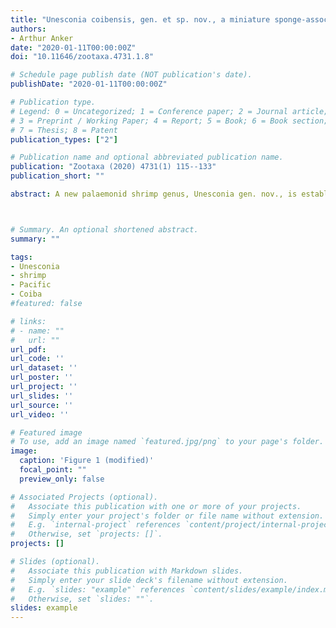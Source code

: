 ```yaml
---
title: "Unesconia coibensis, gen. et sp. nov., a miniature sponge-associated shrimp from a biodiversity hotspot in the tropical eastern Pacific (Decapoda: Palaemonidae)"
authors:
- Arthur Anker
date: "2020-01-11T00:00:00Z"
doi: "10.11646/zootaxa.4731.1.8"

# Schedule page publish date (NOT publication's date).
publishDate: "2020-01-11T00:00:00Z"

# Publication type.
# Legend: 0 = Uncategorized; 1 = Conference paper; 2 = Journal article;
# 3 = Preprint / Working Paper; 4 = Report; 5 = Book; 6 = Book section;
# 7 = Thesis; 8 = Patent
publication_types: ["2"]

# Publication name and optional abbreviated publication name.
publication: "Zootaxa (2020) 4731(1) 115--133"
publication_short: ""

abstract: A new palaemonid shrimp genus, Unesconia gen. nov., is established to accommodate a peculiar, small, presumably sponge-associated species, Unesconia coibensis gen. et sp. nov. The description of the new genus and species is based on several specimens found in the shallow marine waters of the Coiba Archipelago, Pacific coast of Panama. Unesconia gen. nov. does not seem to have close affinities to other eastern Pacific or western Atlantic palaemonid genera, including those harbouring sponge symbionts. On the other hand, it shares many characters with three Indo-West Pacific genera, which contain sponge-associated species, viz. Paraclimenaeus Bruce, 1988, Apopontonia Bruce, 1976 and Climeniperaeus Bruce, 1996. The most important diagnostic features of Unesconia gen. nov. are the strongly carinate, dorsally dentate rostrum, with its lateral carinae greatly expanded basally and armed with strong supraorbital teeth; the non-filtering mouthparts, with mandible lacking palp; the first pereiopod chela with excavated fingers and strongly tridentate fingertips; the asymmetrical second pereiopods (chelipeds), with the major chela bearing a double-fossa mechanism on the finger cutting edges; the ambulatory pereiopod dactylus armed with one large tooth and at least two small spinules on the ventral margin of the corpus, in addition to the terminal unguis; the lateral section of the uropodal diaeresis armed with five spiniform setae, the latter not extending to the lateral margin of the exopod; and the telson with two pairs of stout long cuspidate setae on dorsal surface and three pairs of strong, elongate spiniform setae on the posterior margin.



# Summary. An optional shortened abstract.
summary: ""

tags:
- Unesconia
- shrimp
- Pacific
- Coiba
#featured: false

# links:
# - name: ""
#   url: ""
url_pdf:
url_code: ''
url_dataset: ''
url_poster: ''
url_project: ''
url_slides: ''
url_source: ''
url_video: ''

# Featured image
# To use, add an image named `featured.jpg/png` to your page's folder.
image:
  caption: 'Figure 1 (modified)'
  focal_point: ""
  preview_only: false

# Associated Projects (optional).
#   Associate this publication with one or more of your projects.
#   Simply enter your project's folder or file name without extension.
#   E.g. `internal-project` references `content/project/internal-project/index.md`.
#   Otherwise, set `projects: []`.
projects: []

# Slides (optional).
#   Associate this publication with Markdown slides.
#   Simply enter your slide deck's filename without extension.
#   E.g. `slides: "example"` references `content/slides/example/index.md`.
#   Otherwise, set `slides: ""`.
slides: example
---
```


<script type='text/javascript' src='https://d1bxh8uas1mnw7.cloudfront.net/assets/embed.js'></script>

<div data-badge-type="medium-donut" data-doi="10.11646/zootaxa.4731.1.8" data-condensed="true" data-hide-no-mentions="true" class="altmetric-embed"></div> 
<span class="__dimensions_badge_embed__" data-doi="10.11646/zootaxa.4731.1.8" data-hide-zero-citations="true" data-legend="hover-right"></span><script async src="https://badge.dimensions.ai/badge.js" charset="utf-8"></script>
